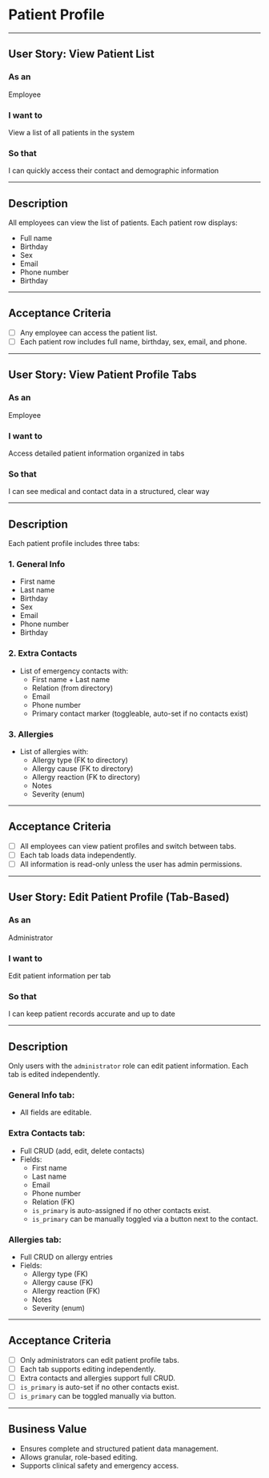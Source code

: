 # Patient Profile

---

## User Story: View Patient List

### As an
Employee

### I want to
View a list of all patients in the system

### So that
I can quickly access their contact and demographic information

---

## Description

All employees can view the list of patients.
Each patient row displays:
- Full name
- Birthday
- Sex
- Email
- Phone number
- Birthday

---

## Acceptance Criteria

- [ ] Any employee can access the patient list.
- [ ] Each patient row includes full name, birthday, sex, email, and phone.

---

## User Story: View Patient Profile Tabs

### As an
Employee

### I want to
Access detailed patient information organized in tabs

### So that
I can see medical and contact data in a structured, clear way

---

## Description

Each patient profile includes three tabs:

### 1. General Info
- First name
- Last name
- Birthday
- Sex
- Email
- Phone number
- Birthday

### 2. Extra Contacts
- List of emergency contacts with:
  - First name + Last name
  - Relation (from directory)
  - Email
  - Phone number
  - Primary contact marker (toggleable, auto-set if no contacts exist)

### 3. Allergies
- List of allergies with:
  - Allergy type (FK to directory)
  - Allergy cause (FK to directory)
  - Allergy reaction (FK to directory)
  - Notes
  - Severity (enum)

---

## Acceptance Criteria

- [ ] All employees can view patient profiles and switch between tabs.
- [ ] Each tab loads data independently.
- [ ] All information is read-only unless the user has admin permissions.

---

## User Story: Edit Patient Profile (Tab-Based)

### As an
Administrator

### I want to
Edit patient information per tab

### So that
I can keep patient records accurate and up to date

---

## Description

Only users with the `administrator` role can edit patient information.
Each tab is edited independently.

### General Info tab:
- All fields are editable.

### Extra Contacts tab:
- Full CRUD (add, edit, delete contacts)
- Fields:
  - First name
  - Last name
  - Email
  - Phone number
  - Relation (FK)
  - `is_primary` is auto-assigned if no other contacts exist.
  - `is_primary` can be manually toggled via a button next to the contact.

### Allergies tab:
- Full CRUD on allergy entries
- Fields:
  - Allergy type (FK)
  - Allergy cause (FK)
  - Allergy reaction (FK)
  - Notes
  - Severity (enum)

---

## Acceptance Criteria

- [ ] Only administrators can edit patient profile tabs.
- [ ] Each tab supports editing independently.
- [ ] Extra contacts and allergies support full CRUD.
- [ ] `is_primary` is auto-set if no other contacts exist.
- [ ] `is_primary` can be toggled manually via button.

---

## Business Value

- Ensures complete and structured patient data management.
- Allows granular, role-based editing.
- Supports clinical safety and emergency access.

